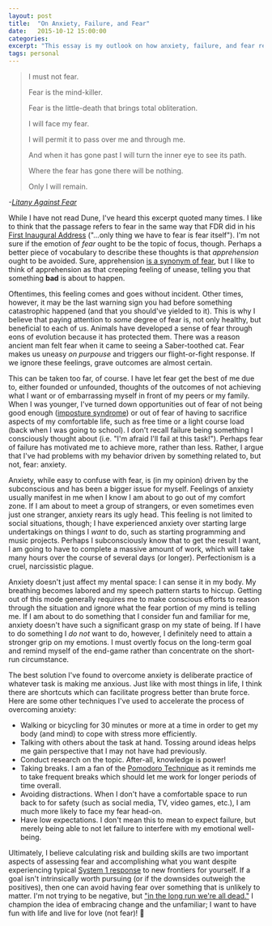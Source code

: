 ```yaml
---
layout: post
title:  "On Anxiety, Failure, and Fear"
date:   2015-10-12 15:00:00
categories:
excerpt: "This essay is my outlook on how anxiety, failure, and fear relate to each other and what can be done to overcome them."
tags: personal
---
```

>I must not fear.
>
>Fear is the mind-killer.
>
>Fear is the little-death that brings total obliteration.
>
>I will face my fear.
>
>I will permit it to pass over me and through me.
>
>And when it has gone past I will turn the inner eye to see its path.
>
>Where the fear has gone there will be nothing.
>
>Only I will remain.
>
*-[Litany Against Fear](http://alcoman.railfan.net/fear.html)*

While I have not read Dune, I've heard this excerpt quoted many times. I like to think that the passage refers to fear in the same way that FDR did in his [First Inaugural Address](http://historymatters.gmu.edu/d/5057) ("...only thing we have to fear is fear itself"). I'm not sure if the emotion of *fear* ought to be the topic of focus, though. Perhaps a better piece of vocabulary to describe these thoughts is that *apprehension* ought to be avoided. Sure, apprehension [is a synonym of fear](http://www.thefreedictionary.com/apprehension), but I like to think of apprehension as that creeping feeling of unease, telling you that something **bad** is about to happen.

Oftentimes, this feeling comes and goes without incident. Other times, however, it may be the last warning sign you had before something catastrophic happened (and that you should've yielded to it). This is why I believe that paying attention to *some* degree of fear is, not only healthy, but beneficial to each of us. Animals have developed a sense of fear through eons of evolution because it has protected them. There was a reason ancient man felt fear when it came to seeing a Saber-toothed cat. Fear makes us uneasy *on purpouse* and triggers our flight-or-fight response. If we ignore these feelings, grave outcomes are almost certain.

This can be taken too far, of course. I have let fear get the best of me due to, either founded or unfounded, thoughts of the outcomes of not achieving what I want or of embarrassing myself in front of my peers or my family. When I was younger, I've turned down opportunities out of fear of not being good enough ([imposture syndrome](https://en.wikipedia.org/wiki/Impostor_syndrome)) or out of fear of having to sacrifice aspects of my comfortable life, such as free time or a light course load (back when I was going to school). I don't recall failure being something I consciously thought about (i.e. "I'm afraid I'll fail at this task!"). Perhaps fear of failure has motivated me to achieve more, rather than less. Rather, I argue that I've had problems with my behavior  driven by something related to, but not, fear: anxiety.

Anxiety, while easy to confuse with fear, is (in my opinion) driven by the subconscious and has been a bigger issue for myself. Feelings of anxiety usually manifest in me when I know I am about to go out of my comfort zone. If I am about to meet a group of strangers, or even sometimes even just one stranger, anxiety rears its ugly head. This feeling is not limited to social situations, though; I have experienced anxiety over starting large undertakings on things I *want* to do, such as starting programming and music projects. Perhaps I subconsciously know that to get the result I want, I am going to have to complete a massive amount of work, which will take many hours over the course of several days (or longer). Perfectionism is a cruel, narcissistic plague.

Anxiety doesn't just affect my mental space: I can sense it in my body. My breathing becomes labored and my speech pattern starts to hiccup. Getting out of this mode generally requires me to make conscious efforts to reason through the situation and ignore what the fear portion of my mind is telling me. If I am about to do something that I consider fun and familiar for me, anxiety doesn't have such a significant grasp on my state of being. If I have to do something I *do not* want to do, however, I definitely need to attain a stronger grip on my emotions. I must overtly focus on the long-term goal and remind myself of the end-game rather than concentrate on the short-run circumstance.

The best solution I've found to overcome anxiety is deliberate practice of whatever task is making me anxious. Just like with most things in life, I think there are shortcuts which can facilitate progress better than brute force. Here are some other techniques I've used to accelerate the process of overcoming anxiety:

* Walking or bicycling for 30 minutes or more at a time in order to get my body (and mind) to cope with stress more efficiently.
* Talking with others about the task at hand. Tossing around ideas helps me gain perspective that I may not have had previously.
* Conduct research on the topic. After-all, knowledge is power!
* Taking breaks. I am a fan of the [Pomodoro Technique](http://pomodorotechnique.com) as it reminds me to take frequent breaks which should let me work for longer periods of time overall.
* Avoiding distractions. When I don't have a comfortable space to run back to for safety (such as social media, TV, video games, etc.), I am much more likely to face my fear head-on.
* Have low expectations. I don't mean this to mean to expect failure, but merely being able to not let failure to interfere with my emotional well-being.

Ultimately, I believe calculating risk and building skills are two important aspects of assessing fear and accomplishing what you want despite experiencing typical [System 1 response](https://en.wikipedia.org/wiki/Dual_process_theory#System_1) to new frontiers for yourself. If a goal isn't intrinsically worth pursuing (or if the downsides outweigh the positives), then one can avoid having fear over something that is unlikely to matter. I'm not trying to be negative, but ["in the long run we're all dead."](http://www.slate.com/blogs/moneybox/2013/05/07/keynes_in_the_long_run_we_are_all_dead.html) I champion the idea of embracing change and the unfamiliar; I want to have fun with life and live for love (not fear)! 💓
